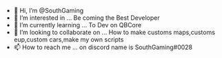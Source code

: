- 👋 Hi, I’m @SouthGaming
- 👀 I’m interested in ... Be coming the Best Developer 
- 🌱 I’m currently learning ... To Dev on QBCore
- 💞️ I’m looking to collaborate on ... How to make customs maps,customs eup,custom cars,make my own scripts 
- 📫 How to reach me ... on discord name is SouthGaming#0028

<!---
SouthGaming/SouthGaming is a ✨ special ✨ repository because its `README.md` (this file) appears on your GitHub profile.
You can click the Preview link to take a look at your changes.
--->
